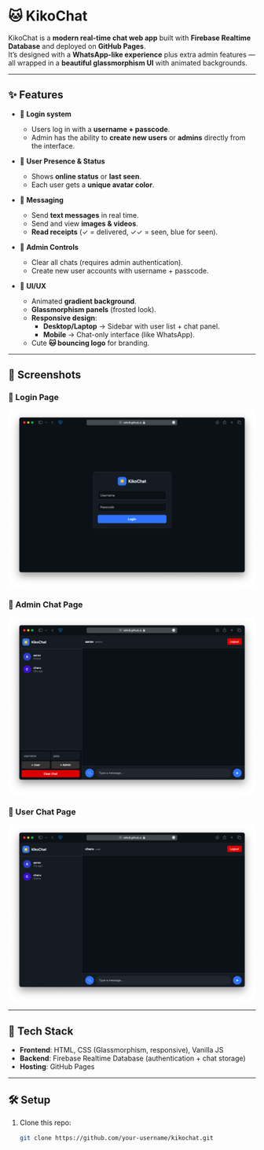 # 🐱 KikoChat

KikoChat is a **modern real-time chat web app** built with **Firebase Realtime Database** and deployed on **GitHub Pages**.  
It’s designed with a **WhatsApp-like experience** plus extra admin features — all wrapped in a **beautiful glassmorphism UI** with animated backgrounds.  

---

## ✨ Features

- 🔑 **Login system**  
  - Users log in with a **username + passcode**.  
  - Admin has the ability to **create new users** or **admins** directly from the interface.  

- 👤 **User Presence & Status**  
  - Shows **online status** or **last seen**.  
  - Each user gets a **unique avatar color**.  

- 💬 **Messaging**  
  - Send **text messages** in real time.  
  - Send and view **images & videos**.  
  - **Read receipts** (✓ = delivered, ✓✓ = seen, blue for seen).  

- 🧹 **Admin Controls**  
  - Clear all chats (requires admin authentication).  
  - Create new user accounts with username + passcode.  

- 🎨 **UI/UX**  
  - Animated **gradient background**.  
  - **Glassmorphism panels** (frosted look).  
  - **Responsive design**:  
    - **Desktop/Laptop** → Sidebar with user list + chat panel.  
    - **Mobile** → Chat-only interface (like WhatsApp).  
  - Cute **🐱 bouncing logo** for branding.  

---

## 📸 Screenshots

### 🔐 Login Page
![Login Page](screenshots/LoginPage.png)

### 💬 Admin Chat Page
![Chat Page](screenshots/AdminChatPage.png)
### 💬 User Chat Page
![Chat Page](screenshots/UserChatPage.png)

---

## 🚀 Tech Stack

- **Frontend**: HTML, CSS (Glassmorphism, responsive), Vanilla JS  
- **Backend**: Firebase Realtime Database (authentication + chat storage)  
- **Hosting**: GitHub Pages  

---

## 🛠️ Setup

1. Clone this repo:  
   ```bash
   git clone https://github.com/your-username/kikochat.git
